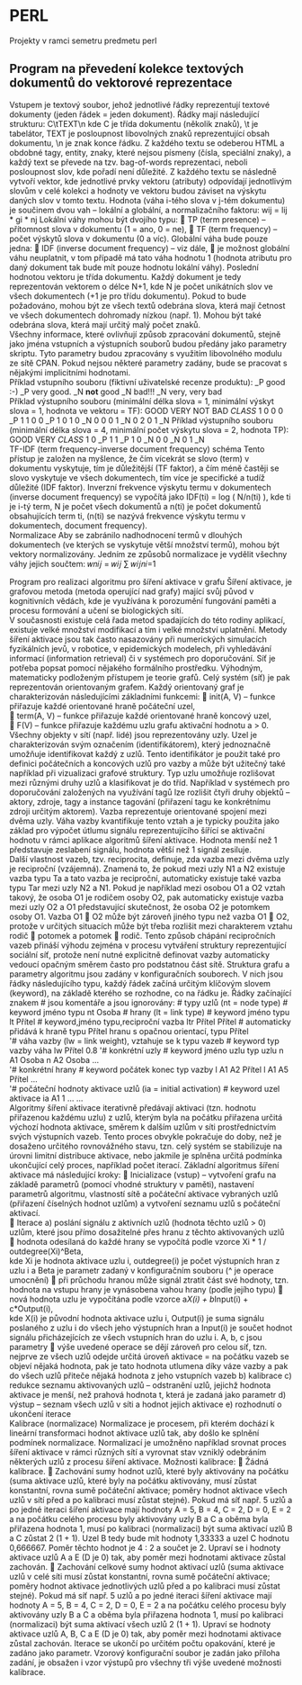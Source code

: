 # PERL #

Projekty v ramci semetru predmetu perl

## Program na převedení kolekce textových dokumentů do vektorové reprezentace ##

Vstupem  je  textový soubor, jehož jednotlivé řádky reprezentují textové dokumenty (jeden řádek = jeden 
dokument).  Řádky mají následující strukturu: C\tTEXT\n 
kde  C  je  třída  dokumentu  (několik  znaků),  \t  je  tabelátor,  TEXT  je  posloupnost  libovolných  znaků 
reprezentující obsah dokumentu, \n je znak konce řádku. 
Z každého textu se odeberou HTML a obdobné tagy, entity, znaky, které nejsou písmeny  (čísla, speciální 
znaky), a každý text se převede na tzv. bag-of-words reprezentaci, neboli posloupnost slov, kde pořadí není 
důležité. 
Z každého textu se následně vytvoří vektor, kde jednotlivé prvky vektoru (atributy) odpovídají jednotlivým 
slovům v celé kolekci a hodnoty ve vektoru budou záviset na výskytu daných slov v tomto textu. Hodnota 
(váha i-tého slova v j-tém dokumentu) je součinem dvou vah – lokální a globální, a normalizačního faktoru: 
 wij = lij * gi * nj 
 Lokální váhy mohou být dvojího typu: 
 TP (term presence) – přítomnost slova v dokumentu (1 = ano, 0 = ne), 
 TF (term frequency) – počet výskytů slova v dokumentu (0 a víc). 
Globální váha bude pouze jedna: 
 IDF (inverse document frequency) – viz dále, 
 je možnost globální váhu neuplatnit, v tom případě má tato váha hodnotu 1 (hodnota atributu pro 
daný dokument tak bude mít pouze hodnotu lokální váhy). 
Poslední hodnotou vektoru je třída dokumentu. Každý dokument je tedy reprezentován vektorem o délce 
N+1, kde N je počet unikátních slov ve všech dokumentech (+1 je pro třídu dokumentu). Pokud  to bude požadováno, mohou být ze všech textů odebrána slova, která mají četnost ve všech 
dokumentech dohromady nízkou (např. 1). Mohou být také odebrána slova, která mají určitý malý počet 
znaků.  
Všechny informace, které ovlivňují způsob zpracování dokumentů, stejně jako jména vstupních a výstupních 
souborů budou předány jako parametry skriptu.  Tyto parametry budou zpracovány s využitím libovolného 
modulu ze sítě CPAN.  Pokud nejsou některé parametry zadány, bude se pracovat s nějakými implicitními 
hodnotami.  
Příklad vstupního souboru (fiktivní uživatelské recenze produktu): _P  good :-) _P  very good. _N  <b>not</b> good _N  bad!!! _N  very, very bad  
Příklad výstupního souboru (minimální délka slova = 1, minimální výskyt slova = 1, hodnota ve  vektoru  = 
TF): GOOD VERY NOT BAD _CLASS_ 1  0 0 0 _P 1  1 0 0 _P 1  0 1 0 _N 0  0 0 1 _N 0  2 0 1 _N 
Příklad výstupního souboru (minimální délka slova = 4, minimální počet výskytu slova = 2, hodnota TP): GOOD VERY _CLASS_ 1  0 _P 1  1 _P 1  0 _N 0  0 _N 0  1 _N  
TF-IDF (term frequency-inverse document frequency) schéma 
Tento přístup je založen na myšlence, že čím vícekrát  se  slovo  (term)  v dokumentu  vyskytuje, tím je 
důležitější (TF faktor), a čím méně častěji se slovo vyskytuje ve všech dokumentech, tím více je specifické a 
tudíž důležité (IDF faktor). Inverzní frekvence výskytu termu v dokumentech (inverse document frequency) 
se vypočítá jako 
IDF(ti) = log ( N/n(ti) ), 
kde  ti  je  i-tý term, N je počet všech dokumentů a n(ti) je počet  dokumentů obsahujících term ti,  (n(ti)  se 
nazývá frekvence výskytu termu v dokumentech, document frequency).  
Normalizace 
Aby se zabránilo nadhodnocení termů v dlouhých dokumentech (ve kterých se vyskytuje větší množství 
termů), mohou být vektory normalizovány. Jedním ze způsobů normalizace je vydělit všechny váhy jejich 
součtem: 
𝑤𝑛𝑖𝑗 = 𝑤𝑖𝑗
∑ 𝑤𝑖𝑗𝑛𝑖=1
    
Program pro realizaci algoritmu pro šíření aktivace v grafu 
Šíření aktivace, je grafovou metoda (metoda operující nad grafy) mající svůj původ v kognitivních vědách, 
kde je využívána k porozumění fungování paměti a procesu formování a učení se biologických sítí.  
V  současnosti  existuje  celá  řada  metod  spadajících  do  této  rodiny  aplikací,  existuje  velké  množství 
modifikací  a  tím  i  velké  množství  uplatnění.  Metody  šíření  aktivace  jsou  tak  často  nasazovány  při 
numerických simulacích fyzikálních jevů, v robotice, v epidemických modelech, při vyhledávání  informací 
(information retrieval) či v systémech pro doporučování. 
Síť je potřeba popsat pomocí nějakého formálního prostředku. Výhodným, matematicky podloženým 
přístupem je teorie grafů. Celý systém (síť) je pak reprezentován orientovaným grafem. Každý orientovaný 
graf je charakterizován následujícími základními funkcemi: 
 init(A, V) – funkce přiřazuje každé orientované hraně počáteční uzel,  
 term(A, V) – funkce přiřazuje každé orientované hraně koncový uzel,  
 F(V) – funkce přiřazuje každému uzlu grafu aktivační hodnotu a > 0. 
Všechny objekty v sítí (např. lidé) jsou reprezentovány uzly. Uzel je charakterizován svým označením 
(identifikátorem), který jednoznačně umožňuje identifikovat každý z uzlů. Tento identifikátor je použit také 
pro definici počátečních a koncových uzlů pro vazby a může být užitečný také například při vizualizaci 
grafové struktury. Typ uzlu umožňuje rozlišovat mezi různými druhy uzlů a klasifikovat je do tříd. Například 
v systémech pro doporučování založených na využívání tagů lze rozlišit čtyři druhy objektů – aktory, zdroje, 
tagy a instance tagování (přiřazení tagu ke konkrétnímu zdroji určitým aktorem). 
Vazba reprezentuje orientované spojení mezi dvěma uzly. Váha vazby kvantifikuje tento vztah a je typicky 
použita jako základ pro výpočet útlumu signálu reprezentujícího šířící se aktivační hodnotu v rámci aplikace 
algoritmů šíření aktivace. Hodnota menší než 1 představuje zeslabení signálu, hodnota větší než 1 signál 
zesiluje.  
Další vlastnost vazeb, tzv. reciprocita, definuje, zda vazba mezi dvěma uzly je reciproční (vzájemná). 
Znamená to, že pokud mezi uzly N1  a  N2  existuje  vazba  typu  Ta  a tato vazba je reciproční, automaticky 
existuje také vazba typu Tar  mezi  uzly  N2  a  N1. Pokud je například mezi osobou  O1  a  O2  vztah takový, že 
osoba O1 je rodičem osoby O2, pak automaticky existuje vazba mezi uzly O2 a O1 představující skutečnost, že 
osoba O2 je potomkem osoby O1. Vazba O1  O2 může být zároveň jiného typu než vazba O1  O2, protože v určitých situacích může být třeba rozlišit mezi charakterem vztahu rodič  potomek a potomek  rodič. 
Tento  způsob  chápání  recipročních vazeb  přináší  výhodu  zejména  v procesu  vytváření  struktury reprezentující sociální síť, protože není nutné explicitně definovat vazby automaticky vedoucí opačným směrem často pro podstatnou část sítě. 
Struktura  grafu  a  parametry  algoritmu  jsou  zadány  v  konfiguračních  souborech.  V  nich  jsou  řádky 
následujícího typu, každý řádek začíná určitým klíčovým slovem (keyword), na základě kterého se rozhodne, 
co na řádku je. Řádky začínající znakem # jsou komentáře a jsou ignorovány: # typy uzlů (nt = node type) # keyword jméno typu nt  Osoba  # hrany (lt = link type) # keyword jméno typu lt  Přítel  # keyword,jméno typu,reciproční vazba  ltr Přítel Přítel # automaticky přidává k hraně typu Přítel hranu s opačnou orientací, typu Přítel  
'# váha vazby (lw = link weight), vztahuje se k typu vazeb # keyword typ vazby váha lw  Přítel  0.8
'# konkrétní uzly # keyword jméno uzlu typ uzlu n  A1  Osoba n  A2  Osoba ...  
'# konkrétní hrany # keyword počátek konec typ vazby l  A1  A2 Přítel l  A1  A5 Přítel ...  
'# počáteční hodnoty aktivace uzlů (ia = initial activation) # keyword uzel aktivace ia  A1 1 ... ...  
Algoritmy šíření aktivace iterativně předávají aktivaci (tzn. hodnotu přiřazenou každému uzlu) z uzlů, 
kterým  byla  na  počátku  přiřazena  určitá  výchozí  hodnota  aktivace,  směrem  k  dalším  uzlům  v  síti 
prostřednictvím svých výstupních vazeb. Tento proces obvykle pokračuje do doby, než je dosaženo určitého 
rovnovážného stavu, tzn. celý systém se stabilizuje na úrovni limitní distribuce aktivace, nebo jakmile je 
splněna určitá podmínka ukončující celý proces, například počet iterací. 
Základní algoritmus šíření aktivace má následující kroky: 
 Inicializace  (vstup)  –  vytvoření grafu na základě parametrů (pomocí vhodné struktury v paměti), 
nastavení parametrů algoritmu, vlastností sítě a počáteční aktivace vybraných uzlů (přiřazení 
číselných hodnot uzlům) a vytvoření seznamu uzlů s počáteční aktivací.  
 Iterace a) poslání  signálu  z  aktivních  uzlů  (hodnota  těchto  uzlů  >  0)  uzlům,  které  jsou  přímo 
dosažitelné přes hranu z těchto aktivovaných uzlů  
 hodnota odesílaná do každé hrany se vypočítá podle vzorce  Xi * 1 / outdegree(Xi)^Beta,  
kde Xi je hodnota aktivace uzlu i, outdegree(i) je počet výstupních hran z uzlu i a 
Beta je parametr zadaný v konfiguračním souboru (^ je operace umocnění) 
 při průchodu hranou může signál ztratit část své hodnoty, tzn. hodnota na vstupu 
hrany je vynásobena vahou hrany (podle jejího typu) 
 nová hodnota uzlu je vypočítána podle vzorce  a*X(i) + b*Input(i) + c*Output(i),  
kde X(i) je původní hodnota aktivace uzlu i, Output(i) je suma  signálu poslaného z 
uzlu  i  do  všech  jeho  výstupních  hran  a  Input(i)  je  součet  hodnot  signálu 
přicházejících ze všech vstupních hran do uzlu i. A, b, c jsou parametry 
 výše uvedené operace se dějí zároveň pro celou síť, tzn. nejprve ze všech uzlů 
odejde určitá úroveň aktivace = na počátku vazeb se objeví nějaká hodnota, pak je 
tato hodnota utlumena díky váze vazby a pak do všech uzlů přiteče nějaká hodnota 
z jeho vstupních vazeb b) kalibrace c) redukce seznamu aktivovaných uzlů –  odstranění uzlů, jejichž hodnota aktivace je menší, 
než prahová hodnota t, která je zadaná jako parametr d) výstup – seznam všech uzlů v síti a hodnot jejich aktivace e) rozhodnutí o ukončení iterace     
Kalibrace (normalizace) 
Normalizace je procesem, při kterém dochází k lineární transformaci hodnot aktivace uzlů tak, aby došlo ke 
splnění podmínek normalizace. Normalizací je umožněno například srovnat proces šíření aktivace v rámci 
různých sítí a vyrovnat stav vzniklý odebráním některých uzlů z procesu šíření aktivace. 
Možnosti kalibrace: 
 Žádná kalibrace. 
 Zachování sumy hodnot uzlů, které byly aktivovány na počátku (suma aktivace uzlů, které byly na 
počátku  aktivovány,  musí  zůstat  konstantní,  rovna  sumě  počáteční  aktivace;  poměry  hodnot 
aktivace všech uzlů v sítí před a po kalibraci musí zůstat stejné). Pokud má síť např. 5 uzlů a po 
jedné iteraci šíření aktivace  mají hodnoty A = 5, B = 4, C = 2, D = 0, E = 2 a na počátku celého 
procesu  byly  aktivovány  uzly  B  a  C  a  oběma  byla  přiřazena  hodnota  1,  musí  po  kalibraci 
(normalizaci) být suma aktivací uzlů B a C zůstat 2 (1 + 1). Uzel B tedy bude mít hodnoty 1,33333 a 
uzel C hodnotu 0,666667. Poměr těchto hodnot je 4 : 2 a součet je 2. Upraví se i hodnoty aktivace 
uzlů A a E (D je 0) tak, aby poměr mezi hodnotami aktivace zůstal zachován. 
 Zachování celkové sumy hodnot aktivací uzlů (suma aktivace uzlů v celé síti musí zůstat konstantní, 
rovna sumě počáteční aktivace; poměry hodnot aktivace jednotlivých uzlů před a po kalibraci musí 
zůstat stejné). Pokud má síť např. 5 uzlů a po jedné iteraci šíření aktivace  mají hodnoty A = 5, B = 4, 
C = 2, D = 0, E = 2 a na počátku celého procesu byly aktivovány uzly B a C a oběma byla přiřazena 
hodnota 1, musí po kalibraci (normalizaci) být suma aktivací všech uzlů 2 (1 + 1). Upraví se hodnoty 
aktivace uzlů A, B, C a E (D je 0) tak, aby poměr mezi hodnotami aktivace zůstal zachován. Iterace se ukončí po určitém počtu opakování, které je zadáno jako parametr. 
Vzorový konfigurační soubor je zadán jako příloha zadání, je obsažen i vzor výstupů pro všechny tři výše 
uvedené možnosti kalibrace. 